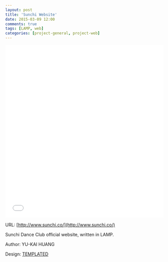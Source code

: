 ```yaml
---
layout: post
title: 'Sunchi Website'
date: 2015-03-09 12:00
comments: true
tags: [LAMP, web]
categories: [project-general, project-web]
---
```

<iframe class="imgur-album" width="100%" height="550" frameborder="0" src="//imgur.com/a/jHXIW/embed"></iframe>

URL: [http://www.sunchi.co/](http://www.sunchi.co/)

Sunchi Dance Club official website, written in LAMP.

Author: YU-KAI HUANG

Design: [TEMPLATED](http://templated.co/)